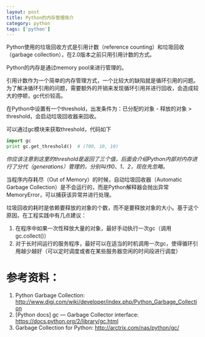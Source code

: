```yaml
---
layout: post
title: Python的内存管理简介
category: python
tags: ['python']
---
```


Python使用的垃圾回收方式是引用计数（reference counting）和垃圾回收（garbage collection），在2.0版本之前只用引用计数的方式。

Python的内存是通过memory pool来进行管理的。

引用计数作为一个简单的内存管理方式，一个比较大的缺陷就是循环引用的问题。为了解决循环引用的问题，需要额外的开销来发现循环引用并进行回收，会造成较大的停顿，gc代价较高。

在Python中设置有一个threshold，出发条件为：已分配的对象 - 释放的对象 > threshold，会启动垃圾回收器来回收。

可以通过gc模块来获取threshold，代码如下

```python
import gc
print gc.get_threshold()  # (700, 10, 10)
```

*你应该注意到这里的threshold是返回了三个值，后面会介绍Python内部对内存进行了分代（generations）管理的，分别叫作0、1、2，现在先忽略。*

当程序内存耗尽（Out of Memory）的时候，自动垃圾回收器（Automatic Garbage Collection）是不会运行的，而是Python解释器会抛出异常MemoryError，可以捕获该异常并进行处理。

垃圾回收的耗时是依赖要释放的对象的个数，而不是要释放对象的大小。基于这个原因，在工程实践中有几点建议：

1. 在程序中如果一次性释放大量的对象，最好手动执行一次gc（调用gc.collect()）
1. 对于长时间运行的服务程序，最好可以在适当的时机调用一次gc，使得循环引用越少越好（可以定时调度或者在某些服务器空闲的时间段进行调度）


# 参考资料：

1. Python Garbage Collection: <http://www.digi.com/wiki/developer/index.php/Python_Garbage_Collection>
1. [Python docs] gc — Garbage Collector interface: <https://docs.python.org/2/library/gc.html>
1. Garbage Collection for Python: <http://arctrix.com/nas/python/gc/>
